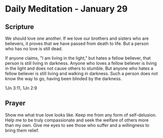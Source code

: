 # Daily Meditation - January 29

## Scripture

We should love one another. If we love our brothers and sisters who are
believers, it proves that we have passed from death to life. But a person who has
no love is still dead.  

If anyone claims, "I am living in the light,” but hates a fellow believer, that
person is still living in darkness.  Anyone who loves a fellow believer is living
in the light and does not cause others to stumble. But anyone who hates a fellow
believer is still living and walking in darkness. Such a person does not know
the way to go, having been blinded by the darkness. 

1Jn 3:11, 1Jn 2:9

## Prayer

Show me what true love looks like.  Keep me from any form of self-delusion.
Help me to be truly compassionate and seek the welfare of others more than my
own.  Give me eyes to see those who suffer and a willingness to bring them
relief.

